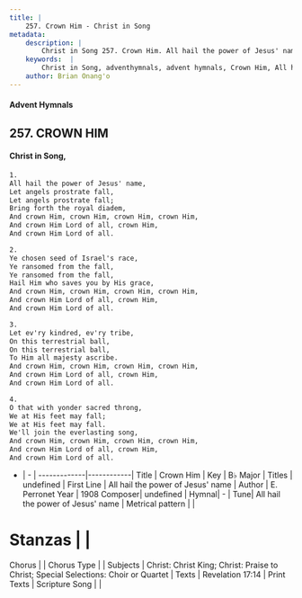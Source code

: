 ```yaml
---
title: |
    257. Crown Him - Christ in Song
metadata:
    description: |
        Christ in Song 257. Crown Him. All hail the power of Jesus' name, Let angels prostrate fall, Let angels prostrate fall; Bring forth the royal diadem, And crown Him, crown Him, crown Him, crown Him, And crown Him Lord of all, crown Him, And crown Him Lord of all.
    keywords:  |
        Christ in Song, adventhymnals, advent hymnals, Crown Him, All hail the power of Jesus' name. 
    author: Brian Onang'o
---
```


#### Advent Hymnals
## 257. CROWN HIM
####  Christ in Song,

```txt
1.
All hail the power of Jesus' name,
Let angels prostrate fall,
Let angels prostrate fall;
Bring forth the royal diadem,
And crown Him, crown Him, crown Him, crown Him,
And crown Him Lord of all, crown Him,
And crown Him Lord of all.

2.
Ye chosen seed of Israel's race,
Ye ransomed from the fall,
Ye ransomed from the fall,
Hail Him who saves you by His grace,
And crown Him, crown Him, crown Him, crown Him,
And crown Him Lord of all, crown Him,
And crown Him Lord of all.

3.
Let ev'ry kindred, ev'ry tribe,
On this terrestrial ball,
On this terrestrial ball,
To Him all majesty ascribe.
And crown Him, crown Him, crown Him, crown Him,
And crown Him Lord of all, crown Him,
And crown Him Lord of all.

4.
O that with yonder sacred throng,
We at His feet may fall;
We at His feet may fall.
We'll join the everlasting song, 
And crown Him, crown Him, crown Him, crown Him,
And crown Him Lord of all, crown Him,
And crown Him Lord of all.


```

- |   -  |
-------------|------------|
Title | Crown Him |
Key | B♭ Major |
Titles | undefined |
First Line | All hail the power of Jesus' name |
Author | E. Perronet
Year | 1908
Composer| undefined |
Hymnal|  - |
Tune| All hail the power of Jesus' name |
Metrical pattern | |
# Stanzas |  |
Chorus |  |
Chorus Type |  |
Subjects | Christ: Christ King; Christ: Praise to Christ; Special Selections: Choir or Quartet |
Texts | Revelation 17:14 |
Print Texts | 
Scripture Song |  |
    
